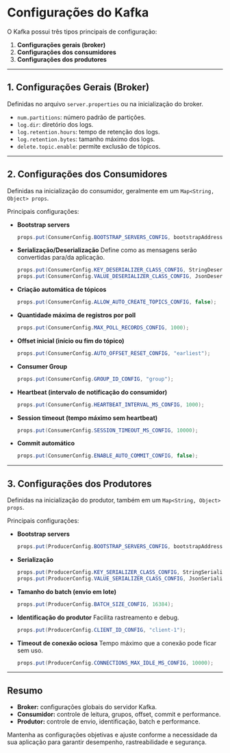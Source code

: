 # Configurações do Kafka

O Kafka possui três tipos principais de configuração:

1. **Configurações gerais (broker)**
2. **Configurações dos consumidores**
3. **Configurações dos produtores**

---

## 1. Configurações Gerais (Broker)

Definidas no arquivo `server.properties` ou na inicialização do broker.

- `num.partitions`: número padrão de partições.
- `log.dir`: diretório dos logs.
- `log.retention.hours`: tempo de retenção dos logs.
- `log.retention.bytes`: tamanho máximo dos logs.
- `delete.topic.enable`: permite exclusão de tópicos.

---

## 2. Configurações dos Consumidores

Definidas na inicialização do consumidor, geralmente em um `Map<String, Object> props`.

Principais configurações:

- **Bootstrap servers**
  ```java
  props.put(ConsumerConfig.BOOTSTRAP_SERVERS_CONFIG, bootstrapAddress);
  ```

- **Serialização/Deserialização**
  Define como as mensagens serão convertidas para/da aplicação.
  ```java
  props.put(ConsumerConfig.KEY_DESERIALIZER_CLASS_CONFIG, StringDeserializer.class);
  props.put(ConsumerConfig.VALUE_DESERIALIZER_CLASS_CONFIG, JsonDeserializer.class);
  ```

- **Criação automática de tópicos**
  ```java
  props.put(ConsumerConfig.ALLOW_AUTO_CREATE_TOPICS_CONFIG, false);
  ```

- **Quantidade máxima de registros por poll**
  ```java
  props.put(ConsumerConfig.MAX_POLL_RECORDS_CONFIG, 1000);
  ```

- **Offset inicial (início ou fim do tópico)**
  ```java
  props.put(ConsumerConfig.AUTO_OFFSET_RESET_CONFIG, "earliest");
  ```

- **Consumer Group**
  ```java
  props.put(ConsumerConfig.GROUP_ID_CONFIG, "group");
  ```

- **Heartbeat (intervalo de notificação do consumidor)**
  ```java
  props.put(ConsumerConfig.HEARTBEAT_INTERVAL_MS_CONFIG, 1000);
  ```

- **Session timeout (tempo máximo sem heartbeat)**
  ```java
  props.put(ConsumerConfig.SESSION_TIMEOUT_MS_CONFIG, 10000);
  ```

- **Commit automático**
  ```java
  props.put(ConsumerConfig.ENABLE_AUTO_COMMIT_CONFIG, false);
  ```

---

## 3. Configurações dos Produtores

Definidas na inicialização do produtor, também em um `Map<String, Object> props`.

Principais configurações:

- **Bootstrap servers**
  ```java
  props.put(ProducerConfig.BOOTSTRAP_SERVERS_CONFIG, bootstrapAddress);
  ```

- **Serialização**
  ```java
  props.put(ProducerConfig.KEY_SERIALIZER_CLASS_CONFIG, StringSerializer.class);
  props.put(ProducerConfig.VALUE_SERIALIZER_CLASS_CONFIG, JsonSerializer.class);
  ```

- **Tamanho do batch (envio em lote)**
  ```java
  props.put(ProducerConfig.BATCH_SIZE_CONFIG, 16384);
  ```

- **Identificação do produtor**
  Facilita rastreamento e debug.
  ```java
  props.put(ProducerConfig.CLIENT_ID_CONFIG, "client-1");
  ```

- **Timeout de conexão ociosa**
  Tempo máximo que a conexão pode ficar sem uso.
  ```java
  props.put(ProducerConfig.CONNECTIONS_MAX_IDLE_MS_CONFIG, 10000);
  ```

---

## Resumo

- **Broker:** configurações globais do servidor Kafka.
- **Consumidor:** controle de leitura, grupos, offset, commit e performance.
- **Produtor:** controle de envio, identificação, batch e performance.

Mantenha as configurações objetivas e ajuste conforme a necessidade da sua aplicação para garantir desempenho, rastreabilidade e segurança.
